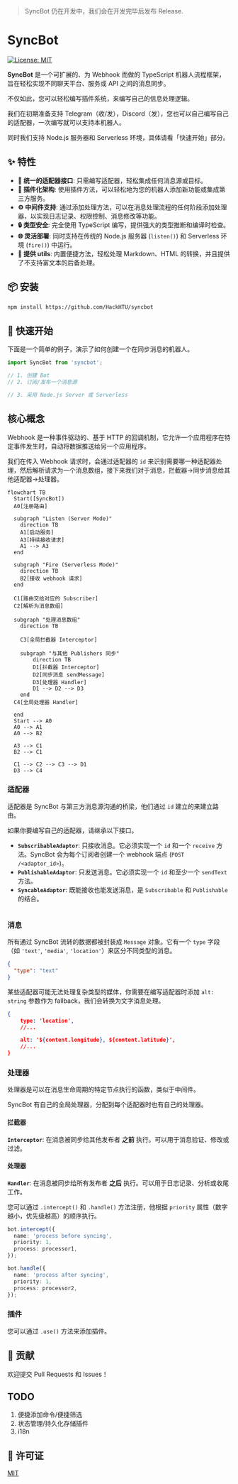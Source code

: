 > SyncBot 仍在开发中，我们会在开发完毕后发布 Release.

# SyncBot

<!-- [![npm version](https://badge.fury.io/js/syncbot.svg)](https://badge.fury.io/js/syncbot) -->
[![License: MIT](https://img.shields.io/badge/License-MIT-yellow.svg)](https://opensource.org/licenses/MIT)

**SyncBot** 是一个可扩展的、为 Webhook 而做的 TypeScript 机器人流程框架，旨在轻松实现不同聊天平台、服务或 API 之间的消息同步。

不仅如此，您可以轻松编写插件系统，来编写自己的信息处理逻辑。

我们在初期准备支持 Telegram（收/发），Discord（发），您也可以自己编写自己的适配器，一次编写就可以支持本机器人。

同时我们支持 Node.js 服务器和 Serverless 环境，具体请看「快速开始」部分。

## ✨ 特性

- **🔌 统一的适配器接口**: 只需编写适配器，轻松集成任何消息源或目标。
- **🚀 插件化架构**: 使用插件方法，可以轻松地为您的机器人添加新功能或集成第三方服务。
- **⚙️ 中间件支持**: 通过添加处理方法，可以在消息处理流程的任何阶段添加处理器，以实现日志记录、权限控制、消息修改等功能。
- **🔒 类型安全**: 完全使用 TypeScript 编写，提供强大的类型推断和编译时检查。
- **🌐 灵活部署**: 同时支持在传统的 Node.js 服务器 (`listen()`) 和 Serverless 环境 (`fire()`) 中运行。
- **💬 提供 utils**: 内置便捷方法，轻松处理 Markdown、HTML 的转换，并且提供了不支持富文本的后备处理。

## 📦 安装

```bash
npm install https://github.com/HackHTU/syncbot
```

## 🚀 快速开始

下面是一个简单的例子，演示了如何创建一个在同步消息的机器人。

```typescript
import SyncBot from 'syncbot';

// 1. 创建 Bot
// 2. 订阅/发布一个消息源

// 3. 采用 Node.js Server 或 Serverless
```

## 核心概念

Webhook 是一种事件驱动的、基于 HTTP 的回调机制，它允许一个应用程序在特定事件发生时，自动将数据推送给另一个应用程序。

我们在传入 Webhook 请求时，会通过适配器的 `id` 来识别需要哪一种适配器处理，然后解析请求为一个消息数组，接下来我们对于消息，拦截器->同步消息给其他适配器->处理器。

```mermaid
flowchart TB
  Start([SyncBot])
  A0[注册路由]

  subgraph "Listen (Server Mode)"
    direction TB
    A1[启动服务]
    A3[持续接收请求]
    A1 --> A3
  end

  subgraph "Fire (Serverless Mode)"
    direction TB
    B2[接收 webhook 请求]
  end

  C1[路由交给对应的 Subscriber]
  C2[解析为消息数组]

  subgraph "处理消息数组"
    direction TB

    C3[全局拦截器 Interceptor]

    subgraph "与其他 Publishers 同步"
        direction TB
        D1[拦截器 Interceptor]
        D2[同步消息 sendMessage]
        D3[处理器 Handler]
        D1 --> D2 --> D3
    end
  C4[全局处理器 Handler]

  end
  Start --> A0
  A0 --> A1
  A0 --> B2

  A3 --> C1
  B2 --> C1

  C1 --> C2 --> C3 --> D1
  D3 --> C4

```

### 适配器

适配器是 SyncBot 与第三方消息源沟通的桥梁，他们通过 `id` 建立的来建立路由。

如果你要编写自己的适配器，请继承以下接口。

- **`SubscribableAdaptor`**: 只接收消息。它必须实现一个 `id` 和一个 `receive` 方法。SyncBot 会为每个订阅者创建一个 webhook 端点 (`POST /<adaptor_id>`)。
- **`PublishableAdaptor`**: 只发送消息。它必须实现一个 `id` 和至少一个 `sendText` 方法。
- **`SyncableAdaptor`**: 既能接收也能发送消息，是 `Subscribable` 和 `Publishable` 的结合。

```typescript

```

### 消息

所有通过 SyncBot 流转的数据都被封装成 `Message` 对象。它有一个 `type` 字段（如 `'text'`, `'media'`, `'location'`）来区分不同类型的消息。

```json
{
  "type": "text"
}
```

某些适配器可能无法处理复杂类型的媒体，你需要在编写适配器时添加 `alt: string` 参数作为 fallback，我们会转换为文字消息处理。

```json
{
    type: 'location',
    //...

    alt: '${content.longitude}, ${content.latitude}',
    //...
}
```

### 处理器

处理器是可以在消息生命周期的特定节点执行的函数，类似于中间件。

SyncBot 有自己的全局处理器，分配到每个适配器时也有自己的处理器。

#### 拦截器

**`Interceptor`**: 在消息被同步给其他发布者 **之前** 执行。可以用于消息验证、修改或过滤。

#### 处理器

**`Handler`**: 在消息被同步给所有发布者 **之后** 执行。可以用于日志记录、分析或收尾工作。

您可以通过 `.intercept()` 和 `.handle()` 方法注册，他根据 `priority` 属性（数字越小，优先级越高）的顺序执行。

```typescript
bot.intercept({
  name: 'process before syncing',
  priority: 1,
  process: processor1,
});

bot.handle({
  name: 'process after syncing',
  priority: 1,
  process: processor2,
});
```

### 插件

您可以通过 `.use()` 方法来添加插件。

## 🤝 贡献

欢迎提交 Pull Requests 和 Issues！

## TODO
1. 便捷添加命令/便捷筛选
2. 状态管理/持久化存储插件
3. i18n

## 📄 许可证

[MIT](./LICENSE)
